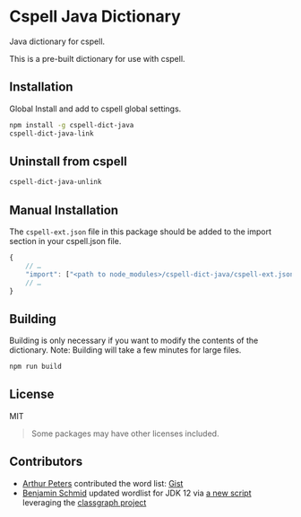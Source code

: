 # Cspell Java Dictionary

Java dictionary for cspell.

This is a pre-built dictionary for use with cspell.

## Installation

Global Install and add to cspell global settings.

```sh
npm install -g cspell-dict-java
cspell-dict-java-link
```

## Uninstall from cspell

```sh
cspell-dict-java-unlink
```

## Manual Installation

The `cspell-ext.json` file in this package should be added to the import section in your cspell.json file.

```javascript
{
    // …
    "import": ["<path to node_modules>/cspell-dict-java/cspell-ext.json"],
    // …
}
```

## Building

Building is only necessary if you want to modify the contents of the dictionary.  Note: Building will take a few minutes for large files.

```sh
npm run build
```

## License

MIT
> Some packages may have other licenses included.

## Contributors

* [Arthur Peters](https://github.com/arthurp) contributed the word list: [Gist](https://gist.github.com/arthurp/91963552130d42a11cf7dc1ad1967c5b)
* [Benjamin Schmid](https://twitter.com/bentolor) updated wordlist for
  JDK 12 via
  [a new script](https://github.com/bentolor/jdk9-module-enumerator)
  leveraging the [classgraph project](https://github.com/classgraph/classgraph)
